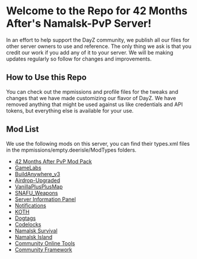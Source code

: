# Welcome to the Repo for 42 Months After's Namalsk-PvP Server!
In an effort to help support the DayZ community, we publish all our files for other server owners to use and reference. The only thing we ask is that you credit our work if you add any of it to your server. We will be making updates regularly so follow for changes and improvements.

## How to Use this Repo
You can check out the mpmissions and profile files for the tweaks and changes that we have made customizing our flavor of DayZ. We have removed anything that might be used against us like credentials and API tokens, but everything else is available for your use.

## Mod List
We use the following mods on this server, you can find their types.xml files in the mpmissions/empty.deerisle/ModTypes folders.
- [42 Months After PvP Mod Pack](https://steamcommunity.com/sharedfiles/filedetails/?id=3112763149&searchtext=42+Months+After+PvP+Mod+Pack)
- [GameLabs](https://steamcommunity.com/sharedfiles/filedetails/?id=2464526692&searchtext=GameLabs)
- [BuildAnywhere_v3](https://steamcommunity.com/sharedfiles/filedetails/?id=1854626456&searchtext=BuildAnywhere_v3)
- [Airdrop-Upgraded](https://steamcommunity.com/sharedfiles/filedetails/?id=1870524790&searchtext=Airdrop-Upgraded)
- [VanillaPlusPlusMap](https://steamcommunity.com/sharedfiles/filedetails/?id=1623711988&searchtext=VanillaPlusPlusMap)
- [SNAFU_Weapons](https://steamcommunity.com/sharedfiles/filedetails/?id=2443122116&searchtext=SNAFU_Weapons)
- [Server Information Panel](https://steamcommunity.com/sharedfiles/filedetails/?id=1680019590&searchtext=Server+Information+Panel)
- [Notifications](https://steamcommunity.com/sharedfiles/filedetails/?id=2353998362&searchtext=Notifications)
- [KOTH](https://steamcommunity.com/sharedfiles/filedetails/?id=2842791521&searchtext=KOTH)
- [Dogtags](https://steamcommunity.com/sharedfiles/filedetails/?id=2303554682&searchtext=Dogtags)
- [Codelocks](https://steamcommunity.com/sharedfiles/filedetails/?id=1646187754&searchtext=CodeLock)
- [Namalsk Survival](https://steamcommunity.com/sharedfiles/filedetails/?id=2289461232&searchtext=Namalsk+Survival)
- [Namalsk Island](https://steamcommunity.com/sharedfiles/filedetails/?id=2289456201&searchtext=Namalsk+Island)
- [Community Online Tools](https://steamcommunity.com/sharedfiles/filedetails/?id=1564026768&searchtext=Community+Online+Tools)
- [Community Framework](https://steamcommunity.com/sharedfiles/filedetails/?id=1559212036&searchtext=CF)
